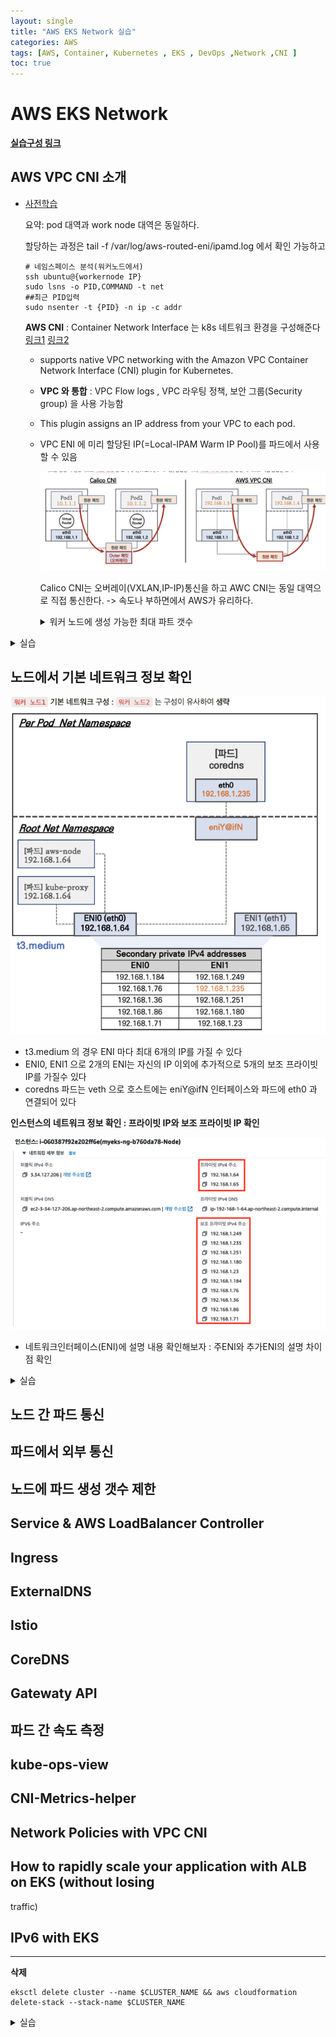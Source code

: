 ```yaml
---
layout: single
title: "AWS EKS Network 실습"
categories: AWS
tags: [AWS, Container, Kubernetes , EKS , DevOps ,Network ,CNI ]
toc: true
---
```



# AWS EKS  Network
[**실습구성 링크**](https://parkbeomsub.github.io/aws/AWS-EKS-%EC%84%A4%EC%B9%98(addon-AWS-CNI,-Core-DNS,-kube-proxy)/)



## AWS VPC CNI 소개
 - [사전학습](https://malwareanalysis.tistory.com/555)
  
    요약: pod 대역과 work node 대역은 동일하다.

    할당하는 과정은 tail -f /var/log/aws-routed-eni/ipamd.log 에서 확인 가능하고 
    ~~~
    # 네임스페이스 분석(워커노드에서)
    ssh ubuntu@{workernode IP}
    sudo lsns -o PID,COMMAND -t net
    ##최근 PID입력
    sudo nsenter -t {PID} -n ip -c addr
    ~~~

    **AWS CNI** :   Container Network Interface 는 k8s 네트워크 환경을 구성해준다 [링크1](https://kubernetes.io/docs/concepts/cluster-administration/networking/)
    [링크2](https://kubernetes.io/docs/concepts/cluster-administration/addons/#networking-and-network-policy)

    - supports native VPC networking with the Amazon VPC Container Network Interface (CNI) plugin for Kubernetes.
    - **VPC 와 통합** : VPC Flow logs , VPC 라우팅 정책, 보안 그룹(Security group) 을 사용 가능함
    - This plugin assigns an IP address from your VPC to each pod.
    - VPC ENI 에 미리 할당된 IP(=Local-IPAM Warm IP Pool)를 파드에서 사용할 수 있음
  
      ![구성](/Images/eks/eks_s1.png)

      Calico CNI는 오버레이(VXLAN,IP-IP)통신을 하고 AWC CNI는 동일 대역으로 직접 통신한다. -> 속도나 부하면에서 AWS가 유리하다.

      <details><summary>워커 노드에 생성 가능한 최대 파트 갯수</summary>

      ![구성](/Images/eks/eks_s2.png)

      위 그림에서 secondry IPv4 할당 : t3.medium은  NIC이 3이고 닉당 5개의 pod를 15개 토탈 생성할 수 있다.

      IPv4 Prefix 위임  : 아이피 할당은 nic에 서브넷 안의 대역으로 넣을 수 가 있다. 해당 방법을 통해서  최대 배치가능 수를 늘릴 수 있다.
    
      </details>
    

<details><summary>실습</summary>

-  네트워크 기본 정보 확인
~~~
# CNI 정보 확인
kubectl describe daemonset aws-node --namespace kube-system | grep Image | cut -d "/" -f 2

# kube-proxy config 확인 : 모드 iptables 사용 >> ipvs 모드 사용하지 않는 이유???
kubectl describe cm -n kube-system kube-proxy-config
...
mode: "iptables"
...

# 노드 IP 확인
aws ec2 describe-instances --query "Reservations[*].Instances[*].{PublicIPAdd:PublicIpAddress,PrivateIPAdd:PrivateIpAddress,InstanceName:Tags[?Key=='Name']|[0].Value,Status:State.Name}" --filters Name=instance-state-name,Values=running --output table

# 파드 IP 확인
kubectl get pod -n kube-system -o=custom-columns=NAME:.metadata.name,IP:.status.podIP,STATUS:.status.phase

# 파드 이름 확인
kubectl get pod -A -o name

# 파드 갯수 확인
kubectl get pod -A -o name | wc -l
~~~
![구성](/Images/eks/eks_n21.png)

- 노드에 네트워크 정보 확인
~~~

# CNI 정보 확인
for i in $N1 $N2 $N3; do echo ">> node $i <<"; ssh ec2-user@$i tree /var/log/aws-routed-eni; echo; done
ssh ec2-user@$N1 sudo cat /var/log/aws-routed-eni/plugin.log | jq
ssh ec2-user@$N1 sudo cat /var/log/aws-routed-eni/ipamd.log | jq
ssh ec2-user@$N1 sudo cat /var/log/aws-routed-eni/egress-v6-plugin.log | jq
ssh ec2-user@$N1 sudo cat /var/log/aws-routed-eni/ebpf-sdk.log | jq
ssh ec2-user@$N1 sudo cat /var/log/aws-routed-eni/network-policy-agent.log | jq

# 네트워크 정보 확인 : eniY는 pod network 네임스페이스와 veth pair
for i in $N1 $N2 $N3; do echo ">> node $i <<"; ssh ec2-user@$i sudo ip -br -c addr; echo; done
for i in $N1 $N2 $N3; do echo ">> node $i <<"; ssh ec2-user@$i sudo ip -c addr; echo; done
for i in $N1 $N2 $N3; do echo ">> node $i <<"; ssh ec2-user@$i sudo ip -c route; echo; done
ssh ec2-user@$N1 sudo iptables -t nat -S
ssh ec2-user@$N1 sudo iptables -t nat -L -n -v

~~~



![구성](/Images/eks/eks_n22.png)
![구성](/Images/eks/eksn_23.png)

</details>

## 노드에서 기본 네트워크 정보 확인

![구성](/Images/eks/eksn_25.png)
- t3.medium 의 경우 ENI 마다 최대 6개의 IP를 가질 수 있다
- ENI0, ENI1 으로 2개의 ENI는 자신의 IP 이외에 추가적으로 5개의 보조 프라이빗 IP를 가질수 있다
- coredns 파드는 veth 으로 호스트에는 eniY@ifN 인터페이스와 파드에 eth0 과 연결되어 있다


**인스턴스의 네트워크 정보 확인 : 프라이빗 IP와 보조 프라이빗 IP 확인**

![구성](/Images/eks/eksn_26.png)
- 네트워크인터페이스(ENI)에 설명 내용 확인해보자 : 주ENI와 추가ENI의 설명 차이점 확인

<details><summary>실습</summary>

- 보조 IPv4 주소를 파드가 사용하는지 확인
~~~

kubectl get pod -n kube-system -l k8s-app=kube-dns -owide
NAME                       READY   STATUS    RESTARTS   AGE   IP              NODE                                               NOMINATED NODE   READINESS GATES
coredns-6777fcd775-57k77   1/1     Running   0          70m   192.168.1.142   ip-192-168-1-251.ap-northeast-2.compute.internal   <none>           <none>
coredns-6777fcd775-cvqsb   1/1     Running   0          70m   192.168.2.75    ip-192-168-2-34.ap-northeast-2.compute.internal    <none>           <none>

# 노드의 라우팅 정보 확인 >> EC2 네트워크 정보의 '보조 프라이빗 IPv4 주소'와 비교해보자
for i in $N1 $N2 $N3; do echo ">> node $i <<"; ssh ec2-user@$i sudo ip -c route; echo; done
~~~

![구성](/Images/eks/eksn_24.png)

- [실습] 테스트용 파드 생성 - (nicolaka/netshoot)[https://github.com/nicolaka/netshoot]

~~~

# [터미널1~3] 노드 모니터링
ssh ec2-user@$N1
watch -d "ip link | egrep 'eth|eni' ;echo;echo "[ROUTE TABLE]"; route -n | grep eni"

ssh ec2-user@$N2
watch -d "ip link | egrep 'eth|eni' ;echo;echo "[ROUTE TABLE]"; route -n | grep eni"

ssh ec2-user@$N3
watch -d "ip link | egrep 'eth|eni' ;echo;echo "[ROUTE TABLE]"; route -n | grep eni"

# 테스트용 파드 netshoot-pod 생성
cat <<EOF | kubectl create -f -
apiVersion: apps/v1
kind: Deployment
metadata:
  name: netshoot-pod
spec:
  replicas: 3
  selector:
    matchLabels:
      app: netshoot-pod
  template:
    metadata:
      labels:
        app: netshoot-pod
    spec:
      containers:
      - name: netshoot-pod
        image: nicolaka/netshoot
        command: ["tail"]
        args: ["-f", "/dev/null"]
      terminationGracePeriodSeconds: 0
EOF

# 파드 이름 변수 지정
PODNAME1=$(kubectl get pod -l app=netshoot-pod -o jsonpath={.items[0].metadata.name})
PODNAME2=$(kubectl get pod -l app=netshoot-pod -o jsonpath={.items[1].metadata.name})
PODNAME3=$(kubectl get pod -l app=netshoot-pod -o jsonpath={.items[2].metadata.name})

# 파드 확인
kubectl get pod -o wide
kubectl get pod -o=custom-columns=NAME:.metadata.name,IP:.status.podIP

# 노드에 라우팅 정보 확인
for i in $N1 $N2 $N3; do echo ">> node $i <<"; ssh ec2-user@$i sudo ip -c route; echo; done

~~~



![구성](/Images/eks/eksn_27.png)

![구성](/Images/eks/eksn_28.png)

![구성](/Images/eks/eksn_29.png)


- 파드가 생성되면, **워커 노드**에 **eniY@ifN** **추가**되고 라우팅 테이블에도 정보가 추가된다

- 테스트용 파드 **eniY 정보 확인** - 워커 노드 EC2

~~~

# 노드3에서 네트워크 인터페이스 정보 확인
ssh ec2-user@$N3
----------------
ip -br -c addr show
ip -c link
ip -c addr
ip route # 혹은 route -n

# 마지막 생성된 네임스페이스 정보 출력 -t net(네트워크 타입)
sudo lsns -o PID,COMMAND -t net | awk 'NR>2 {print $1}' | tail -n 1

# 마지막 생성된 네임스페이스 net PID 정보 출력 -t net(네트워크 타입)를 변수 지정
MyPID=$(sudo lsns -o PID,COMMAND -t net | awk 'NR>2 {print $1}' | tail -n 1)

# PID 정보로 파드 정보 확인
sudo nsenter -t $MyPID -n ip -c addr
sudo nsenter -t $MyPID -n ip -c route

exit
----------------

~~~

![구성](/Images/eks/eksn_30.png)

![구성](/Images/eks/eksn_31.png)

-  테스트용 파드 접속(exec) 후 확인
  
~~~

# 테스트용 파드 접속(exec) 후 Shell 실행
kubectl exec -it $PODNAME1 -- zsh

# 아래부터는 pod-1 Shell 에서 실행 : 네트워크 정보 확인
----------------------------
ip -c addr
ip -c route
route -n
ping -c 1 <pod-2 IP>
ps
cat /etc/resolv.conf
exit
----------------------------

# 파드2 Shell 실행
kubectl exec -it $PODNAME2 -- ip -c addr

# 파드3 Shell 실행
kubectl exec -it $PODNAME3 -- ip -br -c addr

~~~



![구성](/Images/eks/eksn_32.png)

![구성](/Images/eks/eksn_33.png)

</details>

## 노드 간 파드 통신



## 파드에서 외부 통신



## 노드에 파드 생성 갯수 제한



## Service & AWS LoadBalancer Controller






## Ingress




## ExternalDNS




## Istio




## CoreDNS





##  Gatewaty API



##  파드 간 속도 측정



##  kube-ops-view



##  CNI-Metrics-helper



##  Network Policies with VPC CNI



##  How to rapidly scale your application with ALB on EKS (without losing 
traffic)



##  IPv6 with EKS


---
**삭제**
~~~
eksctl delete cluster --name $CLUSTER_NAME && aws cloudformation delete-stack --stack-name $CLUSTER_NAME
~~~





<details><summary>실습</summary>
</details>